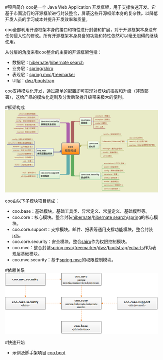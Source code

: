 #项目简介
coo是一个 Java Web Application 开发框架，用于支撑快速开发。它基于市面流行的开源框架进行封装整合，屏蔽这些开源框架本身的复杂性。以降低开发人员的学习成本并提升开发效率和质量。

coo全部利用开源框架本身的接口和特性进行封装和扩展，对于开源框架本身没有任何侵入性的修改。所有开源框架本身具备的功能和特性依然可以毫无阻碍的继续使用。

从分层的角度来看coo整合的主要的开源框架包括：
* 数据层：[hibernate][]/[hibernate search][]
* 业务层：[spring][]/[shiro][]
* 表现层：[spring mvc][]/[freemarker][]
* UI层：[dwz][]/[bootstrap][]

coo支持模块化开发，通过简单的配置即可实现对模块的插拔和升级（非热部署），这给产品的模块化定制及分发后聚拢升级带来极大的便利。

#框架构成
![框架构成](框架构成.png)

coo由以下子模块项目组成：
* coo.base：基础模块。基础工具类、异常定义、常量定义、基础模型等。
* coo.core：核心模块。整合封装[hibernate][]/[hibernate search][]/[spring][]的核心模块。
* coo.core.support：支撑模块。邮件、报表等通用支撑功能模块，整合封装[jxls][]。
* coo.core.security：安全模块。整合[shiro][]作为权限控制模块。
* coo.mvc：整合封装[spring mvc][]/[freemarker][]/[dwz][]/[bootstrap][]/[echarts][]作为表现层基础模块。
* coo.mvc.security：基于[spring mvc][]的权限控制模块。

#依赖关系
![依赖关系](依赖关系.png)

#快速开始
* 示例及脚手架项目 [coo.boot](https://github.com/Jnoee/coo.boot)
	
[hibernate]: http://hibernate.org/
[hibernate search]: http://hibernate.org/search/
[spring]: http://projects.spring.io/spring-framework/
[shiro]: http://shiro.apache.org/
[spring mvc]: http://projects.spring.io/spring-framework/
[freemarker]: http://freemarker.org/
[dwz]: http://j-ui.com/
[bootstrap]: http://getbootstrap.com/
[echarts]: http://echarts.baidu.com/
[jxls]: http://jxls.sourceforge.net/